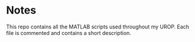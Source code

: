 # Notes

This repo contains all the MATLAB scripts used throughout my UROP. Each file is commented and contains a short description. 

